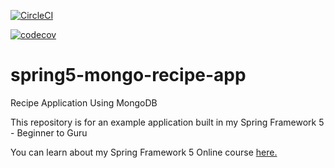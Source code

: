 [![CircleCI](https://circleci.com/gh/mpbalmeida/spring5-mongo-recipe-app.svg?style=svg)](https://circleci.com/gh/mpbalmeida/spring5-mongo-recipe-app)

[![codecov](https://codecov.io/gh/mpbalmeida/spring5-mongo-recipe-app/branch/master/graph/badge.svg)](https://codecov.io/gh/mpbalmeida/spring5-mongo-recipe-app)

# spring5-mongo-recipe-app
Recipe Application Using MongoDB

This repository is for an example application built in my Spring Framework 5 - Beginner to Guru

You can learn about my Spring Framework 5 Online course [here.](http://courses.springframework.guru/p/spring-framework-5-begginer-to-guru/?product_id=363173)